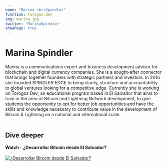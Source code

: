 ```yaml
---
name: "Marina <br>Spindler"
function: torogoz.dev
img: marina.jpg
twitter: 'MarinaSpindler'
showPage: true
---
```


# Marina Spindler
 
Marina is a communications expert and business development advisor for blockchain and digital currency companies. She is a sought-after connector that brings together founders with strategic partners and investors. In 2016 she founded SPINDLER EDGE to bring clarity, structure and accountability to global ventures looking for a competitive edge. Currently she is working on Torogoz Dev, an educational program based in El Salvador that aims to train in the area of ​​Bitcoin and Lightning Network development, to give students the opportunity to opt for better job opportunities and have the skills and knowledge necessary to contribute value in the development of Bitcoin & Lightning on a national and international scale.
<br><br>

## Dive deeper


<div class="grid grid-cols-2 gap-5">
<div class="p-3 my-2">

**Watch - ¿Desarrollar Bitcoin desde El Salvador?**  <br><br>
[![¿Desarrollar Bitcoin desde El Salvador?](/2022/content/torogoz.png)](https://www.youtube.com/watch?v=zvgz2rqgH-8/)
</div>

</div>

<br>





